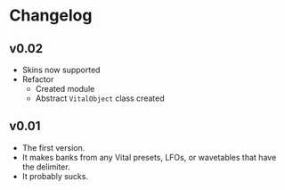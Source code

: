Changelog
=========
## v0.02
* Skins now supported
* Refactor
    * Created module
    * Abstract `VitalObject` class created

## v0.01
* The first version.
* It makes banks from any Vital presets, LFOs, or wavetables that have the delimiter.
* It probably sucks.
